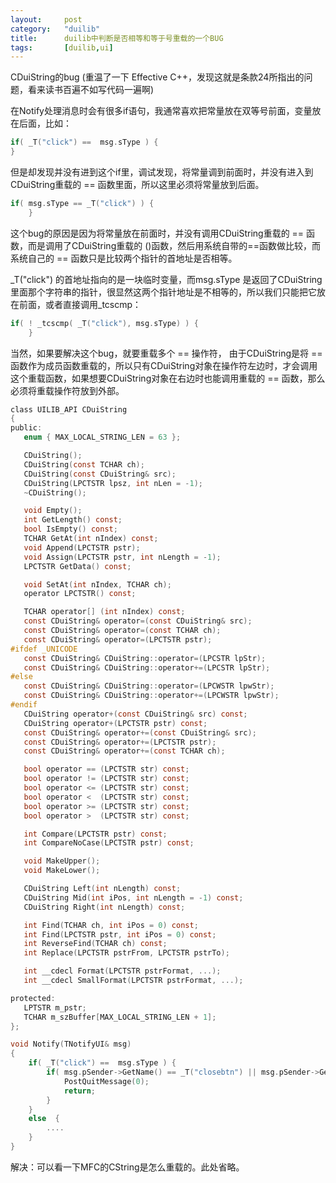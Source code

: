 ```yaml
---
layout: 	post
category:	"duilib"
title:		duilib中判断是否相等和等于号重载的一个BUG
tags:		[duilib,ui]
---
```


CDuiString的bug (重温了一下 Effective C++，发现这就是条款24所指出的问题，看来读书百遍不如写代码一遍啊)

在Notify处理消息时会有很多if语句，我通常喜欢把常量放在双等号前面，变量放在后面，比如：
```c
if( _T("click") ==  msg.sType ) {
}
```
但是却发现并没有进到这个if里，调试发现，将常量调到前面时，并没有进入到CDuiString重载的 == 函数里面，所以这里必须将常量放到后面。
```c
if( msg.sType == _T("click") ) {
    }
```
 
这个bug的原因是因为将常量放在前面时，并没有调用CDuiString重载的 == 函数，而是调用了CDuiString重载的 ()函数，然后用系统自带的==函数做比较，而系统自己的 == 函数只是比较两个指针的首地址是否相等。

_T("click") 的首地址指向的是一块临时变量，而msg.sType 是返回了CDuiString里面那个字符串的指针，很显然这两个指针地址是不相等的，所以我们只能把它放在前面，或者直接调用_tcscmp：
```c
if( ! _tcscmp( _T("click"), msg.sType) ) {
    }
```

当然，如果要解决这个bug，就要重载多个 == 操作符，    由于CDuiString是将 == 函数作为成员函数重载的，所以只有CDuiString对象在操作符左边时，才会调用这个重载函数，如果想要CDuiString对象在右边时也能调用重载的 == 函数，那么必须将重载操作符放到外部。

```c
class UILIB_API CDuiString
{
public:
   enum { MAX_LOCAL_STRING_LEN = 63 };

   CDuiString();
   CDuiString(const TCHAR ch);
   CDuiString(const CDuiString& src);
   CDuiString(LPCTSTR lpsz, int nLen = -1);
   ~CDuiString();

   void Empty();
   int GetLength() const;
   bool IsEmpty() const;
   TCHAR GetAt(int nIndex) const;
   void Append(LPCTSTR pstr);
   void Assign(LPCTSTR pstr, int nLength = -1);
   LPCTSTR GetData() const;

   void SetAt(int nIndex, TCHAR ch);
   operator LPCTSTR() const;

   TCHAR operator[] (int nIndex) const;
   const CDuiString& operator=(const CDuiString& src);
   const CDuiString& operator=(const TCHAR ch);
   const CDuiString& operator=(LPCTSTR pstr);
#ifdef _UNICODE
   const CDuiString& CDuiString::operator=(LPCSTR lpStr);
   const CDuiString& CDuiString::operator+=(LPCSTR lpStr);
#else
   const CDuiString& CDuiString::operator=(LPCWSTR lpwStr);
   const CDuiString& CDuiString::operator+=(LPCWSTR lpwStr);
#endif
   CDuiString operator+(const CDuiString& src) const;
   CDuiString operator+(LPCTSTR pstr) const;
   const CDuiString& operator+=(const CDuiString& src);
   const CDuiString& operator+=(LPCTSTR pstr);
   const CDuiString& operator+=(const TCHAR ch);

   bool operator == (LPCTSTR str) const;
   bool operator != (LPCTSTR str) const;
   bool operator <= (LPCTSTR str) const;
   bool operator <  (LPCTSTR str) const;
   bool operator >= (LPCTSTR str) const;
   bool operator >  (LPCTSTR str) const;

   int Compare(LPCTSTR pstr) const;
   int CompareNoCase(LPCTSTR pstr) const;

   void MakeUpper();
   void MakeLower();

   CDuiString Left(int nLength) const;
   CDuiString Mid(int iPos, int nLength = -1) const;
   CDuiString Right(int nLength) const;

   int Find(TCHAR ch, int iPos = 0) const;
   int Find(LPCTSTR pstr, int iPos = 0) const;
   int ReverseFind(TCHAR ch) const;
   int Replace(LPCTSTR pstrFrom, LPCTSTR pstrTo);

   int __cdecl Format(LPCTSTR pstrFormat, ...);
   int __cdecl SmallFormat(LPCTSTR pstrFormat, ...);

protected:
   LPTSTR m_pstr;
   TCHAR m_szBuffer[MAX_LOCAL_STRING_LEN + 1];
};
```


```c
void Notify(TNotifyUI& msg)
{
    if( _T("click") ==  msg.sType ) {
        if( msg.pSender->GetName() == _T("closebtn") || msg.pSender->GetName() == _T("closebtn2") ) {
            PostQuitMessage(0); 
            return; 
        }
    }
    else  {
        ....
    }
}
```

解决：可以看一下MFC的CString是怎么重载的。此处省略。